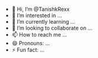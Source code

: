 - 👋 Hi, I’m @TanishkRexx
- 👀 I’m interested in ...
- 🌱 I’m currently learning ...
- 💞️ I’m looking to collaborate on ...
- 📫 How to reach me ...
- 😄 Pronouns: ...
- ⚡ Fun fact: ...

<!---
TanishkRexx/TanishkRexx is a ✨ special ✨ repository because its `README.md` (this file) appears on your GitHub profile.
You can click the Preview link to take a look at your changes.
--->
